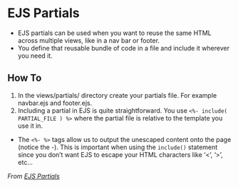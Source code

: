 # EJS Partials
- EJS partials can be used when you want to reuse the same HTML across multiple views, like in a nav bar or footer.
- You define that reusable bundle of code in a file and include it wherever you need it.

## How To
1. In the views/partials/ directory create your partials file. For example navbar.ejs and footer.ejs. 
1. Including a partial in EJS is quite straightforward. You use `<%- include( PARTIAL_FILE ) %>` where the partial file is relative to the template you use it in.
  - The `<%- %>` tags allow us to output the unescaped content onto the page (notice the -). This is important when using the `include()` statement since you don’t want EJS to escape your HTML characters like ‘<’, ‘>’, etc…

*From [EJS Partials](https://medium.com/@henslejoseph/ejs-partials-f6f102cb7433)*
